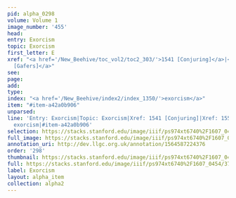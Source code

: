 ```yaml
---
pid: alpha_0298
volume: Volume 1
image_number: '455'
head: 
entry: Exorcism
topic: Exorcism
first_letter: E
xref: "<a href='/New_Beehive/toc_vol2/toc2_303/'>1541 [Conjuring]</a>|<a href='/New_Beehive/toc_vol2/toc2_305/'>1551
  [Gafers]</a>"
see: 
page: 
add: 
type: 
index: "<a href='/New_Beehive/index2/index_1350/'>exorcism</a>"
item: "#item-a42a0b906"
unparsed: 
line: 'Entry: Exorcism|Topic: Exorcism|Xref: 1541 [Conjuring]|Xref: 1551 [Gafers]|Index:
  exorcism|#item-a42a0b906'
selection: https://stacks.stanford.edu/image/iiif/ps974xt6740%2F1607_0454/378,797,3102,310/full/0/default.jpg
full_image: https://stacks.stanford.edu/image/iiif/ps974xt6740%2F1607_0454/full/full/0/default.jpg
annotation_uri: http://dev.llgc.org.uk/annotation/1564587224376
order: '298'
thumbnail: https://stacks.stanford.edu/image/iiif/ps974xt6740%2F1607_0454/full/100,/0/default.jpg
full: https://stacks.stanford.edu/image/iiif/ps974xt6740%2F1607_0454/378,797,3102,310/full/0/default.jpg
label: Exorcism
layout: alpha_item
collection: alpha2
---
```

